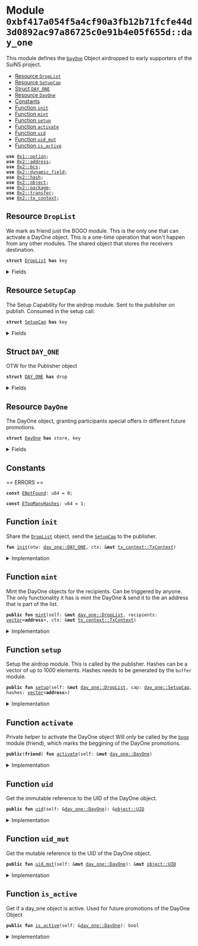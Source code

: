 
<a name="0xbf417a054f5a4cf90a3fb12b71fcfe44d3d0892ac97a86725c0e91b4e05f655d_day_one"></a>

# Module `0xbf417a054f5a4cf90a3fb12b71fcfe44d3d0892ac97a86725c0e91b4e05f655d::day_one`

This module defines the <code><a href="day_one.md#0xbf417a054f5a4cf90a3fb12b71fcfe44d3d0892ac97a86725c0e91b4e05f655d_day_one_DayOne">DayOne</a></code> Object airdropped to early supporters of the SuiNS project.


-  [Resource `DropList`](#0xbf417a054f5a4cf90a3fb12b71fcfe44d3d0892ac97a86725c0e91b4e05f655d_day_one_DropList)
-  [Resource `SetupCap`](#0xbf417a054f5a4cf90a3fb12b71fcfe44d3d0892ac97a86725c0e91b4e05f655d_day_one_SetupCap)
-  [Struct `DAY_ONE`](#0xbf417a054f5a4cf90a3fb12b71fcfe44d3d0892ac97a86725c0e91b4e05f655d_day_one_DAY_ONE)
-  [Resource `DayOne`](#0xbf417a054f5a4cf90a3fb12b71fcfe44d3d0892ac97a86725c0e91b4e05f655d_day_one_DayOne)
-  [Constants](#@Constants_0)
-  [Function `init`](#0xbf417a054f5a4cf90a3fb12b71fcfe44d3d0892ac97a86725c0e91b4e05f655d_day_one_init)
-  [Function `mint`](#0xbf417a054f5a4cf90a3fb12b71fcfe44d3d0892ac97a86725c0e91b4e05f655d_day_one_mint)
-  [Function `setup`](#0xbf417a054f5a4cf90a3fb12b71fcfe44d3d0892ac97a86725c0e91b4e05f655d_day_one_setup)
-  [Function `activate`](#0xbf417a054f5a4cf90a3fb12b71fcfe44d3d0892ac97a86725c0e91b4e05f655d_day_one_activate)
-  [Function `uid`](#0xbf417a054f5a4cf90a3fb12b71fcfe44d3d0892ac97a86725c0e91b4e05f655d_day_one_uid)
-  [Function `uid_mut`](#0xbf417a054f5a4cf90a3fb12b71fcfe44d3d0892ac97a86725c0e91b4e05f655d_day_one_uid_mut)
-  [Function `is_active`](#0xbf417a054f5a4cf90a3fb12b71fcfe44d3d0892ac97a86725c0e91b4e05f655d_day_one_is_active)


<pre><code><b>use</b> <a href="dependencies/move-stdlib/option.md#0x1_option">0x1::option</a>;
<b>use</b> <a href="dependencies/sui-framework/address.md#0x2_address">0x2::address</a>;
<b>use</b> <a href="dependencies/sui-framework/bcs.md#0x2_bcs">0x2::bcs</a>;
<b>use</b> <a href="dependencies/sui-framework/dynamic_field.md#0x2_dynamic_field">0x2::dynamic_field</a>;
<b>use</b> <a href="dependencies/sui-framework/hash.md#0x2_hash">0x2::hash</a>;
<b>use</b> <a href="dependencies/sui-framework/object.md#0x2_object">0x2::object</a>;
<b>use</b> <a href="dependencies/sui-framework/package.md#0x2_package">0x2::package</a>;
<b>use</b> <a href="dependencies/sui-framework/transfer.md#0x2_transfer">0x2::transfer</a>;
<b>use</b> <a href="dependencies/sui-framework/tx_context.md#0x2_tx_context">0x2::tx_context</a>;
</code></pre>



<a name="0xbf417a054f5a4cf90a3fb12b71fcfe44d3d0892ac97a86725c0e91b4e05f655d_day_one_DropList"></a>

## Resource `DropList`

We mark as friend just the BOGO module.
This is the only one that can activate a DayOne object.
This is a one-time operation that won't happen from any other modules.
The shared object that stores the receivers destination.


<pre><code><b>struct</b> <a href="day_one.md#0xbf417a054f5a4cf90a3fb12b71fcfe44d3d0892ac97a86725c0e91b4e05f655d_day_one_DropList">DropList</a> <b>has</b> key
</code></pre>



<details>
<summary>Fields</summary>


<dl>
<dt>
<code>id: <a href="dependencies/sui-framework/object.md#0x2_object_UID">object::UID</a></code>
</dt>
<dd>

</dd>
<dt>
<code>total_minted: u32</code>
</dt>
<dd>

</dd>
</dl>


</details>

<a name="0xbf417a054f5a4cf90a3fb12b71fcfe44d3d0892ac97a86725c0e91b4e05f655d_day_one_SetupCap"></a>

## Resource `SetupCap`

The Setup Capability for the airdrop module. Sent to the publisher on
publish. Consumed in the setup call.


<pre><code><b>struct</b> <a href="day_one.md#0xbf417a054f5a4cf90a3fb12b71fcfe44d3d0892ac97a86725c0e91b4e05f655d_day_one_SetupCap">SetupCap</a> <b>has</b> key
</code></pre>



<details>
<summary>Fields</summary>


<dl>
<dt>
<code>id: <a href="dependencies/sui-framework/object.md#0x2_object_UID">object::UID</a></code>
</dt>
<dd>

</dd>
</dl>


</details>

<a name="0xbf417a054f5a4cf90a3fb12b71fcfe44d3d0892ac97a86725c0e91b4e05f655d_day_one_DAY_ONE"></a>

## Struct `DAY_ONE`

OTW for the Publisher object


<pre><code><b>struct</b> <a href="day_one.md#0xbf417a054f5a4cf90a3fb12b71fcfe44d3d0892ac97a86725c0e91b4e05f655d_day_one_DAY_ONE">DAY_ONE</a> <b>has</b> drop
</code></pre>



<details>
<summary>Fields</summary>


<dl>
<dt>
<code>dummy_field: bool</code>
</dt>
<dd>

</dd>
</dl>


</details>

<a name="0xbf417a054f5a4cf90a3fb12b71fcfe44d3d0892ac97a86725c0e91b4e05f655d_day_one_DayOne"></a>

## Resource `DayOne`

The DayOne object, granting participants special offers in
different future promotions.


<pre><code><b>struct</b> <a href="day_one.md#0xbf417a054f5a4cf90a3fb12b71fcfe44d3d0892ac97a86725c0e91b4e05f655d_day_one_DayOne">DayOne</a> <b>has</b> store, key
</code></pre>



<details>
<summary>Fields</summary>


<dl>
<dt>
<code>id: <a href="dependencies/sui-framework/object.md#0x2_object_UID">object::UID</a></code>
</dt>
<dd>

</dd>
<dt>
<code>active: bool</code>
</dt>
<dd>

</dd>
<dt>
<code>serial: u32</code>
</dt>
<dd>

</dd>
</dl>


</details>

<a name="@Constants_0"></a>

## Constants


<a name="0xbf417a054f5a4cf90a3fb12b71fcfe44d3d0892ac97a86725c0e91b4e05f655d_day_one_ENotFound"></a>

== ERRORS ==


<pre><code><b>const</b> <a href="day_one.md#0xbf417a054f5a4cf90a3fb12b71fcfe44d3d0892ac97a86725c0e91b4e05f655d_day_one_ENotFound">ENotFound</a>: u64 = 0;
</code></pre>



<a name="0xbf417a054f5a4cf90a3fb12b71fcfe44d3d0892ac97a86725c0e91b4e05f655d_day_one_ETooManyHashes"></a>



<pre><code><b>const</b> <a href="day_one.md#0xbf417a054f5a4cf90a3fb12b71fcfe44d3d0892ac97a86725c0e91b4e05f655d_day_one_ETooManyHashes">ETooManyHashes</a>: u64 = 1;
</code></pre>



<a name="0xbf417a054f5a4cf90a3fb12b71fcfe44d3d0892ac97a86725c0e91b4e05f655d_day_one_init"></a>

## Function `init`

Share the <code><a href="day_one.md#0xbf417a054f5a4cf90a3fb12b71fcfe44d3d0892ac97a86725c0e91b4e05f655d_day_one_DropList">DropList</a></code> object, send the <code><a href="day_one.md#0xbf417a054f5a4cf90a3fb12b71fcfe44d3d0892ac97a86725c0e91b4e05f655d_day_one_SetupCap">SetupCap</a></code> to the publisher.


<pre><code><b>fun</b> <a href="day_one.md#0xbf417a054f5a4cf90a3fb12b71fcfe44d3d0892ac97a86725c0e91b4e05f655d_day_one_init">init</a>(otw: <a href="day_one.md#0xbf417a054f5a4cf90a3fb12b71fcfe44d3d0892ac97a86725c0e91b4e05f655d_day_one_DAY_ONE">day_one::DAY_ONE</a>, ctx: &<b>mut</b> <a href="dependencies/sui-framework/tx_context.md#0x2_tx_context_TxContext">tx_context::TxContext</a>)
</code></pre>



<details>
<summary>Implementation</summary>


<pre><code><b>fun</b> <a href="day_one.md#0xbf417a054f5a4cf90a3fb12b71fcfe44d3d0892ac97a86725c0e91b4e05f655d_day_one_init">init</a>(otw: <a href="day_one.md#0xbf417a054f5a4cf90a3fb12b71fcfe44d3d0892ac97a86725c0e91b4e05f655d_day_one_DAY_ONE">DAY_ONE</a>, ctx: &<b>mut</b> TxContext) {
    // Claim the `Publisher` for the <a href="dependencies/sui-framework/package.md#0x2_package">package</a>!
    <a href="dependencies/sui-framework/package.md#0x2_package_claim_and_keep">package::claim_and_keep</a>(otw, ctx);

    <a href="dependencies/sui-framework/transfer.md#0x2_transfer_share_object">transfer::share_object</a>(<a href="day_one.md#0xbf417a054f5a4cf90a3fb12b71fcfe44d3d0892ac97a86725c0e91b4e05f655d_day_one_DropList">DropList</a> { id: <a href="dependencies/sui-framework/object.md#0x2_object_new">object::new</a>(ctx), total_minted: 0 });
    // For SuiNS, we need 1 <a href="day_one.md#0xbf417a054f5a4cf90a3fb12b71fcfe44d3d0892ac97a86725c0e91b4e05f655d_day_one_SetupCap">SetupCap</a> <b>to</b> manage all the required addresses. We'll be setting up around 75K addresses.
    // We can mint 2K objects per run!
    <a href="dependencies/sui-framework/transfer.md#0x2_transfer_transfer">transfer::transfer</a>(<a href="day_one.md#0xbf417a054f5a4cf90a3fb12b71fcfe44d3d0892ac97a86725c0e91b4e05f655d_day_one_SetupCap">SetupCap</a> { id: <a href="dependencies/sui-framework/object.md#0x2_object_new">object::new</a>(ctx) }, ctx.sender());
}
</code></pre>



</details>

<a name="0xbf417a054f5a4cf90a3fb12b71fcfe44d3d0892ac97a86725c0e91b4e05f655d_day_one_mint"></a>

## Function `mint`

Mint the DayOne objects for the recipients. Can be triggered by anyone.
The only functionality it has is mint the DayOne & send it to the an address
that is part of the list.


<pre><code><b>public</b> <b>fun</b> <a href="day_one.md#0xbf417a054f5a4cf90a3fb12b71fcfe44d3d0892ac97a86725c0e91b4e05f655d_day_one_mint">mint</a>(self: &<b>mut</b> <a href="day_one.md#0xbf417a054f5a4cf90a3fb12b71fcfe44d3d0892ac97a86725c0e91b4e05f655d_day_one_DropList">day_one::DropList</a>, recipients: <a href="dependencies/move-stdlib/vector.md#0x1_vector">vector</a>&lt;<b>address</b>&gt;, ctx: &<b>mut</b> <a href="dependencies/sui-framework/tx_context.md#0x2_tx_context_TxContext">tx_context::TxContext</a>)
</code></pre>



<details>
<summary>Implementation</summary>


<pre><code><b>public</b> <b>fun</b> <a href="day_one.md#0xbf417a054f5a4cf90a3fb12b71fcfe44d3d0892ac97a86725c0e91b4e05f655d_day_one_mint">mint</a>(
    self: &<b>mut</b> <a href="day_one.md#0xbf417a054f5a4cf90a3fb12b71fcfe44d3d0892ac97a86725c0e91b4e05f655d_day_one_DropList">DropList</a>,
    <b>mut</b> recipients: <a href="dependencies/move-stdlib/vector.md#0x1_vector">vector</a>&lt;<b>address</b>&gt;,
    ctx: &<b>mut</b> TxContext
) {

    <b>let</b> bytes = <a href="dependencies/move-stdlib/bcs.md#0x1_bcs_to_bytes">bcs::to_bytes</a>(&recipients);
    <b>let</b> <a href="dependencies/sui-framework/hash.md#0x2_hash">hash</a> = <a href="dependencies/sui-framework/hash.md#0x2_hash_blake2b256">hash::blake2b256</a>(&bytes);

    // fails <b>if</b> not found.
    <b>let</b> lookup = df::remove_if_exists(&<b>mut</b> self.id, sui::address::from_bytes(<a href="dependencies/sui-framework/hash.md#0x2_hash">hash</a>));
    <b>assert</b>!(lookup.is_some&lt;bool&gt;(), <a href="day_one.md#0xbf417a054f5a4cf90a3fb12b71fcfe44d3d0892ac97a86725c0e91b4e05f655d_day_one_ENotFound">ENotFound</a>);

    <b>let</b> <b>mut</b> i: u32 = self.total_minted;

    <b>while</b> (<a href="dependencies/move-stdlib/vector.md#0x1_vector_length">vector::length</a>(&recipients) &gt; 0) {
        <b>let</b> recipient = recipients.pop_back();
        <a href="dependencies/sui-framework/transfer.md#0x2_transfer_public_transfer">transfer::public_transfer</a>(<a href="day_one.md#0xbf417a054f5a4cf90a3fb12b71fcfe44d3d0892ac97a86725c0e91b4e05f655d_day_one_DayOne">DayOne</a> {
            id: <a href="dependencies/sui-framework/object.md#0x2_object_new">object::new</a>(ctx),
            active: <b>false</b>,
            serial: i + 1
        }, recipient);
        i = i + 1;
    };

    // assign i <b>to</b> total_minted.
    self.total_minted = i
}
</code></pre>



</details>

<a name="0xbf417a054f5a4cf90a3fb12b71fcfe44d3d0892ac97a86725c0e91b4e05f655d_day_one_setup"></a>

## Function `setup`

Setup the airdrop module. This is called by the publisher.
Hashes can be a vector of up to 1000 elements.
Hashes needs to be generated by the <code>buffer</code> module.


<pre><code><b>public</b> <b>fun</b> <a href="day_one.md#0xbf417a054f5a4cf90a3fb12b71fcfe44d3d0892ac97a86725c0e91b4e05f655d_day_one_setup">setup</a>(self: &<b>mut</b> <a href="day_one.md#0xbf417a054f5a4cf90a3fb12b71fcfe44d3d0892ac97a86725c0e91b4e05f655d_day_one_DropList">day_one::DropList</a>, cap: <a href="day_one.md#0xbf417a054f5a4cf90a3fb12b71fcfe44d3d0892ac97a86725c0e91b4e05f655d_day_one_SetupCap">day_one::SetupCap</a>, hashes: <a href="dependencies/move-stdlib/vector.md#0x1_vector">vector</a>&lt;<b>address</b>&gt;)
</code></pre>



<details>
<summary>Implementation</summary>


<pre><code><b>public</b> <b>fun</b> <a href="day_one.md#0xbf417a054f5a4cf90a3fb12b71fcfe44d3d0892ac97a86725c0e91b4e05f655d_day_one_setup">setup</a>(
    self: &<b>mut</b> <a href="day_one.md#0xbf417a054f5a4cf90a3fb12b71fcfe44d3d0892ac97a86725c0e91b4e05f655d_day_one_DropList">DropList</a>,
    cap: <a href="day_one.md#0xbf417a054f5a4cf90a3fb12b71fcfe44d3d0892ac97a86725c0e91b4e05f655d_day_one_SetupCap">SetupCap</a>,
    <b>mut</b> hashes: <a href="dependencies/move-stdlib/vector.md#0x1_vector">vector</a>&lt;<b>address</b>&gt;,
) {
    // verify we only pass less than 1000 hashes at the setup.
    // That's the max amount of DFs we can create in a single run.
    <b>assert</b>!(hashes.length() &lt;= 1000, <a href="day_one.md#0xbf417a054f5a4cf90a3fb12b71fcfe44d3d0892ac97a86725c0e91b4e05f655d_day_one_ETooManyHashes">ETooManyHashes</a>);

    <b>let</b> <a href="day_one.md#0xbf417a054f5a4cf90a3fb12b71fcfe44d3d0892ac97a86725c0e91b4e05f655d_day_one_SetupCap">SetupCap</a> { id } = cap;
    id.delete();

    // attach every <a href="dependencies/sui-framework/hash.md#0x2_hash">hash</a> <b>as</b> a dynamic field <b>to</b> the `<a href="day_one.md#0xbf417a054f5a4cf90a3fb12b71fcfe44d3d0892ac97a86725c0e91b4e05f655d_day_one_DropList">DropList</a>` <a href="dependencies/sui-framework/object.md#0x2_object">object</a>;
    <b>while</b> (hashes.length() &gt; 0) {
        df::add(&<b>mut</b> self.id, hashes.pop_back(), <b>true</b>);
    };
}
</code></pre>



</details>

<a name="0xbf417a054f5a4cf90a3fb12b71fcfe44d3d0892ac97a86725c0e91b4e05f655d_day_one_activate"></a>

## Function `activate`

Private helper to activate the DayOne object
Will only be called by the <code><a href="bogo.md#0xbf417a054f5a4cf90a3fb12b71fcfe44d3d0892ac97a86725c0e91b4e05f655d_bogo">bogo</a></code> module (friend), which marks the
beggining of the DayOne promotions.


<pre><code><b>public</b>(<b>friend</b>) <b>fun</b> <a href="day_one.md#0xbf417a054f5a4cf90a3fb12b71fcfe44d3d0892ac97a86725c0e91b4e05f655d_day_one_activate">activate</a>(self: &<b>mut</b> <a href="day_one.md#0xbf417a054f5a4cf90a3fb12b71fcfe44d3d0892ac97a86725c0e91b4e05f655d_day_one_DayOne">day_one::DayOne</a>)
</code></pre>



<details>
<summary>Implementation</summary>


<pre><code><b>public</b>(<a href="dependencies/sui-framework/package.md#0x2_package">package</a>) <b>fun</b> <a href="day_one.md#0xbf417a054f5a4cf90a3fb12b71fcfe44d3d0892ac97a86725c0e91b4e05f655d_day_one_activate">activate</a>(self: &<b>mut</b> <a href="day_one.md#0xbf417a054f5a4cf90a3fb12b71fcfe44d3d0892ac97a86725c0e91b4e05f655d_day_one_DayOne">DayOne</a>) {
    self.active = <b>true</b>
}
</code></pre>



</details>

<a name="0xbf417a054f5a4cf90a3fb12b71fcfe44d3d0892ac97a86725c0e91b4e05f655d_day_one_uid"></a>

## Function `uid`

Get the immutable reference to the UID of the DayOne object.


<pre><code><b>public</b> <b>fun</b> <a href="day_one.md#0xbf417a054f5a4cf90a3fb12b71fcfe44d3d0892ac97a86725c0e91b4e05f655d_day_one_uid">uid</a>(self: &<a href="day_one.md#0xbf417a054f5a4cf90a3fb12b71fcfe44d3d0892ac97a86725c0e91b4e05f655d_day_one_DayOne">day_one::DayOne</a>): &<a href="dependencies/sui-framework/object.md#0x2_object_UID">object::UID</a>
</code></pre>



<details>
<summary>Implementation</summary>


<pre><code><b>public</b> <b>fun</b> <a href="day_one.md#0xbf417a054f5a4cf90a3fb12b71fcfe44d3d0892ac97a86725c0e91b4e05f655d_day_one_uid">uid</a>(self: &<a href="day_one.md#0xbf417a054f5a4cf90a3fb12b71fcfe44d3d0892ac97a86725c0e91b4e05f655d_day_one_DayOne">DayOne</a>): &UID { &self.id }
</code></pre>



</details>

<a name="0xbf417a054f5a4cf90a3fb12b71fcfe44d3d0892ac97a86725c0e91b4e05f655d_day_one_uid_mut"></a>

## Function `uid_mut`

Get the mutable reference to the UID of the DayOne object.


<pre><code><b>public</b> <b>fun</b> <a href="day_one.md#0xbf417a054f5a4cf90a3fb12b71fcfe44d3d0892ac97a86725c0e91b4e05f655d_day_one_uid_mut">uid_mut</a>(self: &<b>mut</b> <a href="day_one.md#0xbf417a054f5a4cf90a3fb12b71fcfe44d3d0892ac97a86725c0e91b4e05f655d_day_one_DayOne">day_one::DayOne</a>): &<b>mut</b> <a href="dependencies/sui-framework/object.md#0x2_object_UID">object::UID</a>
</code></pre>



<details>
<summary>Implementation</summary>


<pre><code><b>public</b> <b>fun</b> <a href="day_one.md#0xbf417a054f5a4cf90a3fb12b71fcfe44d3d0892ac97a86725c0e91b4e05f655d_day_one_uid_mut">uid_mut</a>(self: &<b>mut</b> <a href="day_one.md#0xbf417a054f5a4cf90a3fb12b71fcfe44d3d0892ac97a86725c0e91b4e05f655d_day_one_DayOne">DayOne</a>): &<b>mut</b> UID { &<b>mut</b> self.id }
</code></pre>



</details>

<a name="0xbf417a054f5a4cf90a3fb12b71fcfe44d3d0892ac97a86725c0e91b4e05f655d_day_one_is_active"></a>

## Function `is_active`

Get if a day_one object is active. Used for future promotions
of the DayOne Object


<pre><code><b>public</b> <b>fun</b> <a href="day_one.md#0xbf417a054f5a4cf90a3fb12b71fcfe44d3d0892ac97a86725c0e91b4e05f655d_day_one_is_active">is_active</a>(self: &<a href="day_one.md#0xbf417a054f5a4cf90a3fb12b71fcfe44d3d0892ac97a86725c0e91b4e05f655d_day_one_DayOne">day_one::DayOne</a>): bool
</code></pre>



<details>
<summary>Implementation</summary>


<pre><code><b>public</b> <b>fun</b> <a href="day_one.md#0xbf417a054f5a4cf90a3fb12b71fcfe44d3d0892ac97a86725c0e91b4e05f655d_day_one_is_active">is_active</a>(self: &<a href="day_one.md#0xbf417a054f5a4cf90a3fb12b71fcfe44d3d0892ac97a86725c0e91b4e05f655d_day_one_DayOne">DayOne</a>): bool {
    self.active
}
</code></pre>



</details>
